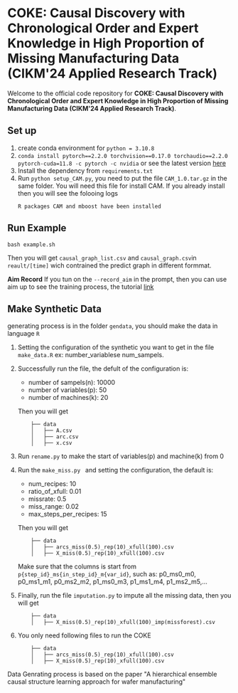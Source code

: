 # COKE: Causal Discovery with Chronological Order and Expert Knowledge in High Proportion of Missing Manufacturing Data (CIKM'24 Applied Research Track)

Welcome to the official code repository for **COKE: Causal Discovery with Chronological Order and Expert Knowledge in High Proportion of Missing Manufacturing Data (CIKM'24 Applied Research Track)**.


## Set up 
1. create conda environment for `python = 3.10.8`
2. `conda install pytorch==2.2.0 torchvision==0.17.0 torchaudio==2.2.0 pytorch-cuda=11.8 -c pytorch -c nvidia` or see the latest version [here](https://pytorch.org/get-started/previous-versions/)
3. Install the dependency from `requirements.txt`
4. Run `python setup_CAM.py`, you need to put the file `CAM_1.0.tar.gz` in the same folder. You will need this file for install CAM. If you already install then you will see the folooing logs 
    ```
    R packages CAM and mboost have been installed
    ```

## Run Example

```
bash example.sh
```

Then you will get `causal_graph_list.csv` and `causal_graph.csv`in `reault/[time]` wich contrained the predict graph in different formmat.

**Aim Record**
If you tun on the `--record_aim` in the prompt, then you can use aim up to see the training process, the tutorial [link](https://aimstack.readthedocs.io/en/latest/quick_start/setup.html)

## Make Synthetic Data

generating process is in the folder `gendata`, you should make the data in language `R`

1. Setting the configuration of the synthetic you want to get in the file `make_data.R`  ex: number_variablese num_sampels. 

2. Successfully run the file, the defult of the configuration is:
    - number of sampels(n): 10000
    - number of variables(p): 50
    - number of machines(k): 20
  
    Then you will get
  
    ```
        ├── data
        │   ├── A.csv
        │   ├── arc.csv
        │   ├── x.csv
    ```
3. Run `rename.py` to make the start of variables(p) and machine(k) from 0

4. Run the `make_miss.py ` and setting the configuration, the default is:
    - num_recipes: 10
    - ratio_of_xfull: 0.01
    - missrate: 0.5
    - miss_range: 0.02
    - max_steps_per_recipes: 15

    Then you will get

    ```
        ├── data
        │   ├── arcs_miss(0.5)_rep(10)_xfull(100).csv
        │   ├── X_miss(0.5)_rep(10)_xfull(100).csv
    ```
    
    Make sure that the columns is start from `p{step_id}_ms{in_step_id}_m{var_id}`, such as: p0_ms0_m0, p0_ms1_m1, p0_ms2_m2,  p1_ms0_m3, p1_ms1_m4, p1_ms2_m5,...

4. Finally, run the file `imputation.py` to impute all the missing data, then you will get

    ```
        ├── data
        │   ├── X_miss(0.5)_rep(10)_xfull(100)_imp(missforest).csv
    ```
    
5. You only need following files to run the COKE

    ```
        ├── data
        │   ├── arcs_miss(0.5)_rep(10)_xfull(100).csv
        │   ├── X_miss(0.5)_rep(10)_xfull(100).csv
    ```


Data Genrating process is based on the paper "A hierarchical ensemble causal structure learning approach for wafer
manufacturing"